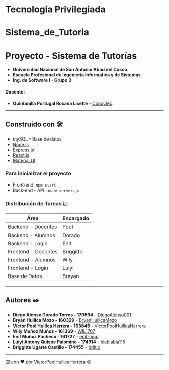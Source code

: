 # Tecnologia Privilegiada
# Sistema_de_Tutoria
# Proyecto - Sistema de Tutorías
- **Universidad Nacional de San Antonio Abad del Cusco**
- **Escuela Profesional de Ingenieria Informatica y de Sistemas**
- **Ing. de Software I - Grupo 3**
#### Docente:
- **Quintanilla Portugal Roxana Lisette** - [Concytec](http://directorio.concytec.gob.pe/appDirectorioCTI/VerDatosInvestigador.do?id_investigador=40930).
---

## Construido con 🛠️
* mySQL - Base de datos
* [Node.js](https://nodejs.org/es/docs/) 
* [Express.js](https://expressjs.com/es/) 
* [React.js](https://es.reactjs.org/docs/getting-started.html) 
* [Material UI](https://material-ui.com)

### Para inicializar el proyecto
* Front-end: `npm start`
* Back-end - API : `node server.js`

### Distribución de Tareas 📈
| Área | Encargado |
| ------------- | ------------- |
| Backend - Docentes  | Pool |
| Backend - Alumnos | Dorado |
| Backend - Login | Enit |
| Frontend - Docentes  | Briggitte |
| Frontend - Alumnos | Wily |
| Frontend - Login | Luiyi |
| Base de Datos | Brayan |

---
## Autores ✒️
* **Diego Alonso Dorado Torres - 170594** - [DiegoAlonso001](https://github.com/DiegoAlonso001)
* **Bryan Huillca Mozo - 160329** - [BryanHuillcaMozo](https://github.com/BryanHuillcaMozo)
* **Victor Pool Huillca Herrera - 163845** - [VictorPoolHuillcaHerrera](https://github.com/VictorPoolHuillcaHerrera)
* **Wily Muñoz Muñoz  - 161369** - [WIL1707]()
* **Enit Muñoz Pacheco - 161727** - [enit-mup](https://github.com/enit-mup)
* **Luiyi Antony Quispe Palomino - 174914** - [blablabla115](https://github.com/blablabla115)
* **Briggitte Ugarte Castillo - 174455** - [briluc](https://github.com/briluc)
---
⌨️ con ❤️ por [VictorPoolHuillcaHerrera](https://github.com/VictorPoolHuillcaHerrera) 😊
